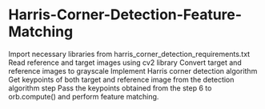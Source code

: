 # Harris-Corner-Detection-Feature-Matching
Import necessary libraries from harris_corner_detection_requirements.txt
Read reference and target images using cv2 library
Convert target and reference images to grayscale
Implement Harris corner detection algorithm
Get keypoints of both target and reference image from the detection algorithm step
Pass the keypoints obtained from the step 6 to orb.compute() and perform feature matching.
